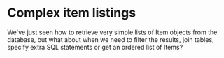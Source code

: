 # Complex item listings

We've just seen how to retrieve very simple lists of Item objects from the database, but what about when we need to filter the results, join tables, specify extra SQL statements or get an ordered list of Items?

